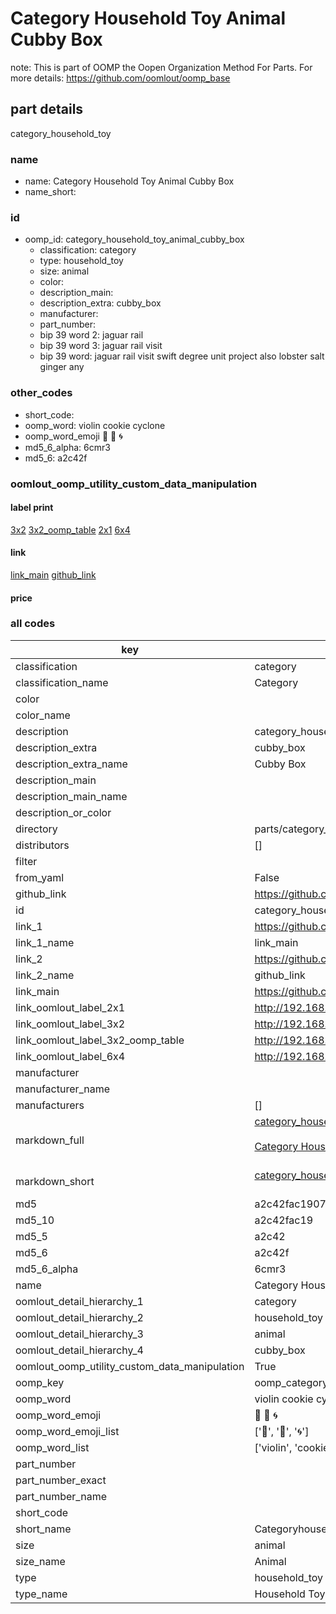 # Category Household Toy Animal Cubby Box  

note: This is part of OOMP the Oopen Organization Method For Parts. For more details: https://github.com/oomlout/oomp_base

##  part details



category_household_toy

### name
* name: Category Household Toy Animal Cubby Box
* name_short: 
### id
* oomp_id: category_household_toy_animal_cubby_box
  * classification: category
  * type: household_toy
  * size: animal
  * color: 
  * description_main: 
  * description_extra: cubby_box
  * manufacturer: 
  * part_number: 
  * bip 39 word 2: jaguar rail
  * bip 39 word 3: jaguar rail visit
  * bip 39 word: jaguar rail visit swift degree unit project also lobster salt ginger any

### other_codes
* short_code: 
* oomp_word: violin cookie cyclone
* oomp_word_emoji :violin: :cookie: :cyclone:
* md5_6_alpha: 6cmr3
* md5_6: a2c42f






### oomlout_oomp_utility_custom_data_manipulation
#### label print
[3x2](http://192.168.1.245:1112/?label=oomp%206cmr3)
[3x2_oomp_table](http://192.168.1.107:1112/?label=oomp%206cmr3)
[2x1](http://192.168.1.242:1112/?label=oomp%206cmr3)
[6x4](http://192.168.1.55:1112/?label=oomp%206cmr3)    

#### link

[link_main](https://github.com/oomlout/oomlout_oomp_current_version_messy/tree/main/parts/category_household_toy_animal_cubby_box) [github_link](https://github.com/oomlout/oomlout_oomp_part_src/tree/main/parts/category_household_toy_animal_cubby_box)                             

#### price







### all codes 
| key | value |  
| --- | --- |  
| classification | category |  
| classification_name | Category |  
| color |  |  
| color_name |  |  
| description | category_household_toy |  
| description_extra | cubby_box |  
| description_extra_name | Cubby Box |  
| description_main |  |  
| description_main_name |  |  
| description_or_color |   |  
| directory | parts/category_household_toy_animal_cubby_box |  
| distributors | [] |  
| filter |  |  
| from_yaml | False |  
| github_link | https://github.com/oomlout/oomlout_oomp_part_src/tree/main/parts/category_household_toy_animal_cubby_box |  
| id | category_household_toy_animal_cubby_box |  
| link_1 | https://github.com/oomlout/oomlout_oomp_current_version_messy/tree/main/parts/category_household_toy_animal_cubby_box |  
| link_1_name | link_main |  
| link_2 | https://github.com/oomlout/oomlout_oomp_part_src/tree/main/parts/category_household_toy_animal_cubby_box |  
| link_2_name | github_link |  
| link_main | https://github.com/oomlout/oomlout_oomp_current_version_messy/tree/main/parts/category_household_toy_animal_cubby_box |  
| link_oomlout_label_2x1 | http://192.168.1.242:1112/?label=oomp%206cmr3 |  
| link_oomlout_label_3x2 | http://192.168.1.245:1112/?label=oomp%206cmr3 |  
| link_oomlout_label_3x2_oomp_table | http://192.168.1.107:1112/?label=oomp%206cmr3 |  
| link_oomlout_label_6x4 | http://192.168.1.55:1112/?label=oomp%206cmr3 |  
| manufacturer |  |  
| manufacturer_name |  |  
| manufacturers | [] |  
| markdown_full | [category_household_toy_animal_cubby_box](https://github.com/oomlout/oomlout_oomp_current_version_messy/tree/main/parts/category_household_toy_animal_cubby_box)<br>[](https://github.com/oomlout/oomlout_oomp_current_version_messy/tree/main/parts/category_household_toy_animal_cubby_box)<br>[Category Household Toy Animal Cubby Box](https://github.com/oomlout/oomlout_oomp_current_version_messy/tree/main/parts/category_household_toy_animal_cubby_box)<br><br> |  
| markdown_short | [category_household_toy_animal_cubby_box](https://github.com/oomlout/oomlout_oomp_current_version_messy/tree/main/parts/category_household_toy_animal_cubby_box)<br><br> |  
| md5 | a2c42fac19075583b69cedbde9ac3bb9 |  
| md5_10 | a2c42fac19 |  
| md5_5 | a2c42 |  
| md5_6 | a2c42f |  
| md5_6_alpha | 6cmr3 |  
| name | Category Household Toy Animal Cubby Box |  
| oomlout_detail_hierarchy_1 | category |  
| oomlout_detail_hierarchy_2 | household_toy |  
| oomlout_detail_hierarchy_3 | animal |  
| oomlout_detail_hierarchy_4 | cubby_box |  
| oomlout_oomp_utility_custom_data_manipulation | True |  
| oomp_key | oomp_category_household_toy_animal_cubby_box |  
| oomp_word | violin cookie cyclone |  
| oomp_word_emoji | :violin: :cookie: :cyclone: |  
| oomp_word_emoji_list | [':violin:', ':cookie:', ':cyclone:'] |  
| oomp_word_list | ['violin', 'cookie', 'cyclone'] |  
| part_number |  |  
| part_number_exact |  |  
| part_number_name |  |  
| short_code |  |  
| short_name | Categoryhouseholdtoy |  
| size | animal |  
| size_name | Animal |  
| type | household_toy |  
| type_name | Household Toy |  
